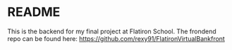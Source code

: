 # README

This is the backend for my final project at Flatiron School.
The frondend repo can be found here: https://github.com/rexy91/FlatironVirtualBankfront
